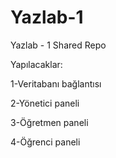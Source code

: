 # Yazlab-1
Yazlab - 1 Shared Repo

Yapılacaklar:

1-Veritabanı bağlantısı

2-Yönetici paneli

3-Öğretmen paneli

4-Öğrenci paneli
